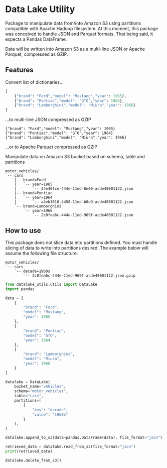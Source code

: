 # Data Lake Utility
Package to manipulate data from/into Amazon S3 using partitions compatible with Apache Hadoop filesystem.
At this moment, this package was conceived to handle JSON and Parquet formats. That being said, it expects a Pandas DataFrame.

Data will be written into Amazon S3 as a multi-line JSON or Apache Parquet, compressed as GZIP.
## Features
Convert list of dictionaries...
```python
[
    {"brand": "Ford","model": "Mustang","year": 1965},
    {"brand": "Pontiac","model": "GTO","year": 1964},
    {"brand": "Lamborghini","model": "Miura","year": 1966}
]
```
...to multi-line JSON compressed as GZIP
```text
{"brand": "Ford","model": "Mustang","year": 1965}
{"brand": "Pontiac","model": "GTO","year": 1964}
{"brand": "Lamborghini","model": "Miura","year": 1966}
```

...or to Apache Parquet compressed as GZIP

Manipulate data on Amazon S3 bucket based on schema, table and partitions
```
motor_vehicles/
`-- cars
    |-- brand=Ford
    |   `-- year=1965
    |       `-- 34e40fce-444e-11ed-8e00-acde48001122.json
    |-- brand=Pontiac
    |   `-- year=1964
    |       `-- a4eb3018-4458-11ed-b0e9-acde48001122.json
    `-- brand=Lamborghini
        `-- year=1966
            `-- 2c0fea6c-444e-11ed-969f-acde48001122.json
```



## How to use
This package does not slice data into partitions defined. You must handle slicing of data to write into partitions desired.
The example below will assume the following file structure:
```
motor_vehicles/
`-- cars
    `-- decade=1960s
        `-- 2c0fea6c-444e-11ed-969f-acde48001122.json.gzip
```

```python
from datalake_utils.utils import DataLake
import pandas

data = [
    {
        "brand": "Ford",
        "model": "Mustang",
        "year": 1965
    },
    {
        "brand": "Pontiac",
        "model": "GTO",
        "year": 1964
    },
    {
        "brand": "Lamborghini",
        "model": "Miura",
        "year": 1966
    }
]

datalake = DataLake(
    bucket_name="vehicles",
    schema="motor_vehicles",
    table="cars",
    partitions=[
        {
            "key": "decade",
            "value": "1960s"
        }
    ],
)

datalake.append_to_s3(data=pandas.DataFrame(data), file_format="json")

retrieved_data = datalake.read_from_s3(file_format="json")
print(retrieved_data)

datalake.delete_from_s3()

```